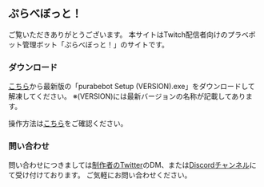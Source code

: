 ## ぷらべぼっと！

ご覧いただきありがとうございます。
本サイトはTwitch配信者向けのプラベボット管理ボット「ぷらべぼっと！」のサイトです。

### ダウンロード

[こちら](https://github.com/johngori/purabebot/releases)から最新版の「purabebot Setup (VERSION).exe」をダウンロードして解凍してください。
  ※(VERSION)には最新バージョンの名称が記載してあります。

操作方法は[こちら](https://johngori.github.io/purabebot/manual)をご確認ください。

### 問い合わせ
問い合わせにつきましては[制作者のTwitter](https://twitter.com/johngori4)のDM、または[Discordチャンネル](https://discord.gg/vjHZcUDFcY)にて受け付けております。
ご気軽にお問い合わせください。

